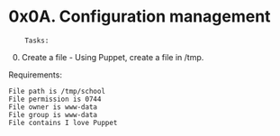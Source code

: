 # 0x0A. Configuration management

		Tasks:

0. Create a file - Using Puppet, create a file in /tmp.

Requirements:

	File path is /tmp/school
	File permission is 0744
	File owner is www-data
	File group is www-data
	File contains I love Puppet
